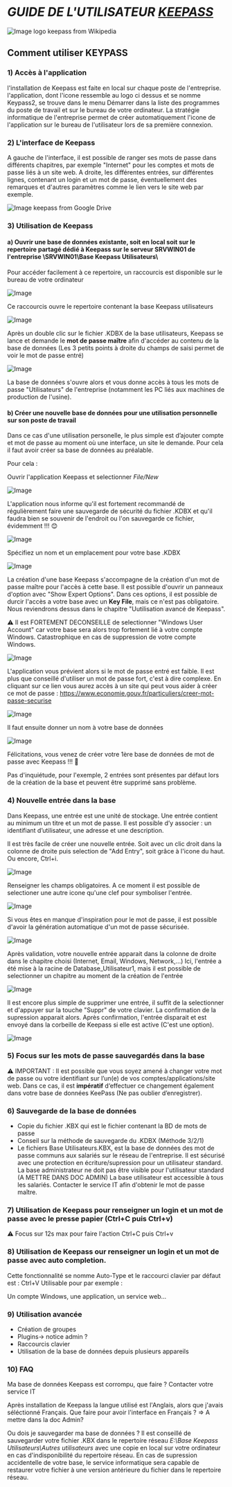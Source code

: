 # _**GUIDE DE L'UTILISATEUR [KEEPASS](https://keepass.info)**_ 

  ![Image logo keepass from Wikipedia](https://upload.wikimedia.org/wikipedia/commons/thumb/0/07/KeePass_Logo_%282016%29.svg/langfr-110px-KeePass_Logo_%282016%29.svg.png)

## Comment utiliser KEYPASS ##

### 1) Accès à l'application
  
   l'installation de Keepass est faite en local sur chaque poste de l'entreprise.
   l'application, dont l'icone ressemble au logo ci dessus et se nomme Keypass2,  se trouve dans le menu Démarrer dans la liste des programmes du poste de travail et sur le bureau de votre ordinateur.
   La stratégie informatique de l'entreprise permet de créer automatiquement l'icone de l'application sur le bureau de l'utilisateur lors de sa première connexion.

### 2) L'interface de Keepass

 
   A gauche de l'interface, il est possible de ranger ses mots de passe dans différents chapitres, par exemple "Internet" pour les comptes et mots de passe liés à un site web.
   A droite, les différentes entrées, sur différentes lignes, contenant un login et un mot de passe, éventuellement des remarques et d'autres paramètres comme le lien vers le site web par exemple.
   
   ![Image keepass from Google Drive](https://drive.google.com/thumbnail?id=1QCBhXlu0WrmuYdOCHxMCL-Td4qOKwZID&sz=w1000 "l'interface de Keepass")
   
   
### 3) Utilisation de Keepass
   
#### a) Ouvrir une base de données existante, soit en local soit sur le repertoire partagé dédié à Keepass sur le serveur SRVWIN01 de l'entreprise \SRVWIN01\Base Keepass Utilisateurs\
   
   Pour accéder facilement à ce repertoire, un raccourcis est disponible sur le bureau de votre ordinateur
   
   ![Image](https://drive.google.com/thumbnail?id=15Okbp-tWc3vXtqRvKg6pk8MEJZxY9vTI&sz=w1000 "Raccourci vers base keepass utilisateurs sur le serveur SRVWIN01")
   
   Ce raccourcis ouvre le repertoire contenant la base Keepass utilisateurs

![Image](https://drive.google.com/thumbnail?id=1FysMkDPz0jko3SCGQhXj-y0rsPRuDtb0&sz=w1000 "Copie écran repertoire contenant la base Keepass utilisateurs") 

Après un double clic sur le fichier .KDBX de la base utilisateurs, Keepass se lance et demande le **mot de passe maître** afin d'accéder au contenu de la base de données (Les 3 petits points à droite du champs de saisi permet de voir le mot de passe entré) 
    
  ![Image](https://drive.google.com/thumbnail?id=12eFCp1rrOZFM9fD8tshOKg3t0zASSv56&sz=w1000 "Ouvrir la base de données avec master key")

  La base de données s'ouvre alors et vous donne accès à tous les mots de passe "Utilisateurs" de l'entreprise (notamment les PC liés aux machines de production de l'usine).
  
   #### b) Créer une nouvelle base de données pour une utilisation personnelle sur son poste de travail

   Dans ce cas d'une utilisation personelle, le plus simple est d’ajouter compte et mot de passe au moment où une interface, un site le demande.
   Pour cela il faut avoir créer sa base de données au préalable.

  Pour cela :

   Ouvrir l'application Keepass et selectionner _File/New_

   ![Image](https://drive.google.com/thumbnail?id=1qluL5oo-ZQ8n-vLHorOlrHbnqhPLHIA0&sz=w1000 "Create database 1")

  L'application nous informe qu'il est fortement recommandé de régulièrement faire une sauvegarde de sécurité du fichier .KDBX et qu'il faudra bien se souvenir de l'endroit ou l'on sauvegarde ce fichier, évidemment !!! 😊
   
   ![Image](https://drive.google.com/thumbnail?id=1zdZ5OyO_Rao2TBIfQYb19aZcILITzW92&sz=w1000 "Create database 2")

   Spécifiez un nom et un emplacement pour votre base .KDBX
   
   ![Image](https://drive.google.com/thumbnail?id=19U5qku5jyNLaPXfKVDk4YH9VtYHo6AKo&sz=w1000 "Emplacemement database")
  
La création d'une base Keepass s'accompagne de la création d'un mot de passe maître pour l'accès à cette base. Il est possible d'ouvrir un panneaux d'option avec "Show Expert Options". Dans ces options, il est possible de durcir l'accès a votre base avec un **Key File**, mais ce n'est pas obligatoire. Nous reviendrons dessus dans le chapitre "Uutilisation avancé de Keepass".

⚠️ Il est FORTEMENT DECONSEILLE de selectionner "Windows User Account" car votre base sera alors trop fortement lié à votre compte Windows. Catastrophique en cas de suppression de votre compte Windows.

![Image](https://drive.google.com/thumbnail?id=1_zYvPLGpatuxyX16fkNGgHzj2FG_CuoO&sz=w1000 "Create Master Key")

   L'application vous prévient alors si le mot de passe entré est faible. Il est plus que conseillé d'utiliser un mot de passe fort, c'est à dire complexe. 
   En cliquant sur ce lien vous aurez accès à un site qui peut vous aider à créer ce mot de passe  : 
   https://www.economie.gouv.fr/particuliers/creer-mot-passe-securise
   
 ![Image](https://drive.google.com/thumbnail?id=1DmevZG-uNMomAlK75WEZv1J55SDAR-sP&sz=w1000 "Master Key Weak")
   
  Il faut ensuite donner un nom à votre base de données

  ![Image](https://drive.google.com/thumbnail?id=1K45b_b8nvn4zjK40O9Zs5ptNPBsWZJaL&sz=w1000 "Database Setting")

  Félicitations, vous venez de créer votre 1ère base de données de mot de passe avec Keepass !!! 👏
 

Pas d'inquiétude, pour l'exemple, 2 entrées sont présentes par défaut lors de la création de la base et peuvent être supprimé sans problème.

   
### 4) Nouvelle entrée dans la base

   Dans Keepass, une entrée est une unité de stockage. Une entrée contient au minimum un titre et un mot de passe. Il est possible d’y associer : un identifiant d’utilisateur, une adresse et une description.

  Il est très facile de créer une nouvelle entrée.
  Soit avec un clic droit dans la colonne de droite puis selection de "Add Entry", soit grâce à l'icone du haut. Ou encore, Ctrl+i.

![Image](https://drive.google.com/thumbnail?id=1jRank-qdcmrhNfqIkeu-TAb5pzAl0TPe&sz=w1000 "Create Entry-1")

Renseigner les champs obligatoires. A ce moment il est possible de selectioner une autre icone qu'une clef pour symboliser l'entrée.

![Image](https://drive.google.com/thumbnail?id=1jTZXxzpz5M8nuNcAwrPWVagQlS1eNNhZ&sz=w1000 "Create Entry-3")

Si vous êtes en manque d'inspiration pour le mot de passe, il est possible d'avoir la génération automatique d'un mot de passe sécurisée.

![Image](https://drive.google.com/thumbnail?id=1N9z0Xk0fHJRMT8erx_QA58KuRqYBoUZN&sz=w1000 "Generate a Password")


Après validation, votre nouvelle entrée apparait dans la colonne de droite dans le chapitre choisi (Internet, Email, Windows, Network,...)
Ici, l'entrée a été mise à la racine de Database_Utilisateur1, mais il est possible de selectionner un chapitre au moment de la création de l'entrée

![Image](https://drive.google.com/thumbnail?id=1CYITzCKATuoN9svEgCqkbzQyPeKYESO0&sz=w1000 "Create Entry-4")


Il est encore plus simple de supprimer une entrée, il suffit de la selectionner et d'appuyer sur la touche "Suppr" de votre clavier.
La confirmation de la supression apparait alors. Après confirmation, l'entrée disparait et est envoyé dans la corbeille de Keepass si elle est active (C'est une option).

![Image](https://drive.google.com/thumbnail?id=1OqXDlGJ-eniS6rX6hmXx34YD3yA2XgbI&sz=w1000 "Create Entry-4")


### 5) Focus sur les mots de passe sauvegardés dans la base

 ⚠️  IMPORTANT : Il est possible que vous soyez amené à changer votre mot de passe ou votre identifiant sur
l’un(e) de vos comptes/applications/site web. Dans ce cas, il est __impératif__ d‘effectuer ce changement
également dans votre base de données KeePass (Ne pas oublier d’enregistrer).
       
### 6) Sauvegarde de la base de données

   - Copie du fichier .KBX qui est le fichier contenant la BD de mots de passe
   - Conseil sur la méthode de sauvegarde du .KDBX (Méthode 3/2/1)
   - Le fichiers Base Utilisateurs.KBX, est la base de données des mot de passe communs aux salariés sur le réseau de l'entreprise. Il est sécurisé avec une protection en écriture/supression pour un utilisateur standard.
     La base administrateur ne doit pas être  visible pour l'utilisateur standard (A METTRE DANS DOC ADMIN)
     La base utilisateur est accessible à tous les salariés. Contacter le service IT afin d'obtenir le mot de passe maître.
 

### 7) Utilisation de Keepass pour renseigner un login et un mot de passe avec le presse papier (Ctrl+C puis  Ctrl+v)

  ⚠️ Focus sur 12s max pour faire l'action Ctrl+C puis  Ctrl+v

   
### 8) Utilisation de Keepass our renseigner un login et un mot de passe avec auto completion.

   Cette fonctionnalité se nomme Auto-Type et le raccourci clavier par défaut est : Ctrl+V
   Utilisable pour par exemple :
   
   Un compte Windows, une application, un service web...
     

  

### 9) Utilisation avancée

   - Création de groupes
   - Plugins-> notice admin ?
   - Raccourcis clavier
   - Utilisation de la base de données depuis plusieurs appareils
   
### 10) FAQ

  Ma base de données Keepass est corrompu, que faire ? Contacter votre service IT
  
  Après installation de Keepass la langue utilisé est l'Anglais, alors que j'avais séléctionné Français. Que faire pour avoir   l'interface en Français ? => A mettre dans la doc Admin?

  Ou dois je sauvegarder ma base de données ? Il est conseillé de sauvegarder votre fichier .KBX dans le  repertoire réseau
  *E:\Base Keepass Utilisateurs\Autres utilisateurs* avec une copie en local sur votre ordinateur en cas d'indisponibilité du repertoire réseau.
  En cas de supression accidentelle de votre base, le service informatique sera capable de restaurer votre fichier à une version antérieure du fichier dans le repertoire réseau.



